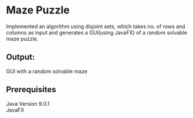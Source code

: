 # Maze Puzzle 
Implemented an algorithm using disjoint sets, which takes no. of rows and columns as input and generates a GUI(using JavaFX)  of a random solvable maze puzzle. 

## Output:
GUI with a random solvable maze

## Prerequisites
Java Version 9.0.1 <br />
JavaFX
